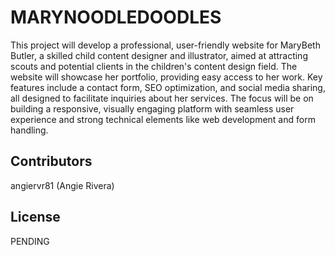 # MARYNOODLEDOODLES

This project will develop a professional, user-friendly website for MaryBeth Butler, a skilled child content designer and illustrator, aimed at attracting scouts and potential clients in the children's content design field. The website will showcase her portfolio, providing easy access to her work. Key features include a contact form, SEO optimization, and social media sharing, all designed to facilitate inquiries about her services. The focus will be on building a responsive, visually engaging platform with seamless user experience and strong technical elements like web development and form handling.

## 



## 



## Contributors
angiervr81 (Angie Rivera)



## License
PENDING 
